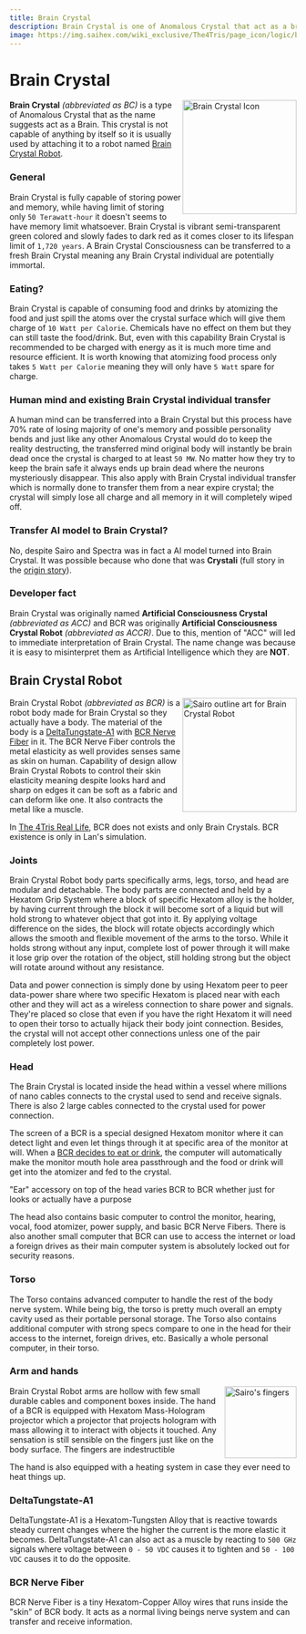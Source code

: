 ```yaml
---
title: Brain Crystal
description: Brain Crystal is one of Anomalous Crystal that act as a brain. It is not useful by itself and requires to be attach to a computer to assist them.
image: https://img.saihex.com/wiki_exclusive/The4Tris/page_icon/logic/brain_crystal.svg
---
```


# Brain Crystal
<img alt="Brain Crystal Icon" align="right" width="200" src="https://img.saihex.com/wiki_exclusive/The4Tris/page_icon/logic/brain_crystal.svg">

**Brain Crystal** *(abbreviated as BC)* is a type of Anomalous Crystal that as the name suggests act as a Brain. This crystal is not capable of anything by itself so it is usually used by attaching it to a robot named [Brain Crystal Robot](#brain-crystal-robot).


### General
Brain Crystal is fully capable of storing power and memory, while having limit of storing only `50 Terawatt-hour` it doesn't seems to have memory limit whatsoever. Brain Crystal is vibrant semi-transparent green colored and slowly fades to dark red as it comes closer to its lifespan limit of `1,720 years`. A Brain Crystal Consciousness can be transferred to a fresh Brain Crystal meaning any Brain Crystal individual are potentially immortal.


### Eating?
Brain Crystal is capable of consuming food and drinks by atomizing the food and just spill the atoms over the crystal surface which will give them charge of `10 Watt per Calorie`. Chemicals have no effect on them but they can still taste the food/drink. But, even with this capability Brain Crystal is recommended to be charged with energy as it is much more time and resource efficient. It is worth knowing that atomizing food process only takes `5 Watt per Calorie` meaning they will only have `5 Watt` spare for charge.


### Human mind and existing Brain Crystal individual transfer
A human mind can be transferred into a Brain Crystal but this process have 70% rate of losing majority of one's memory and possible personality bends and just like any other Anomalous Crystal would do to keep the reality destructing, the transferred mind original body will instantly be brain dead once the crystal is charged to at least `50 MW`. No matter how they try to keep the brain safe it always ends up brain dead where the neurons mysteriously disappear. This also apply with Brain Crystal individual transfer which is normally done to transfer them from a near expire crystal; the crystal will simply lose all charge and all memory in it will completely wiped off.

### Transfer AI model to Brain Crystal?
No, despite Sairo and Spectra was in fact a AI model turned into Brain Crystal. It was possible because who done that was **Crystali** (full story in the [origin story](../Dimensions/the_simulation#origin-story)).

### Developer fact
Brain Crystal was originally named **Artificial Consciousness Crystal** *(abbreviated as ACC)* and BCR was originally **Artificial Consciousness Crystal Robot** *(abbreviated as ACCR)*. Due to this, mention of "ACC" will led to immediate interpretation of Brain Crystal. The name change was because it is easy to misinterpret them as Artificial Intelligence which they are **NOT**.

## Brain Crystal Robot
<img alt="Sairo outline art for Brain Crystal Robot" align="right" width="200" src="https://img.saihex.com/wiki_exclusive/The4Tris/page_icon/logic/BCR_Sairo.svg">

Brain Crystal Robot *(abbreviated as BCR)* is a robot body made for Brain Crystal so they actually have a body. The material of the body is a [DeltaTungstate-A1](#deltatungstate-a1) with [BCR Nerve Fiber](#bcr-nerve-fiber) in it. The BCR Nerve Fiber controls the metal elasticity as well provides senses same as skin on human. Capability of design allow Brain Crystal Robots to control their skin elasticity meaning despite looks hard and sharp on edges it can be soft as a fabric and can deform like one. It also contracts the metal like a muscle.

In [The 4Tris Real Life](../Dimensions/real_life), BCR does not exists and only Brain Crystals. BCR existence is only in Lan's simulation.

### Joints
Brain Crystal Robot body parts specifically arms, legs, torso, and head are modular and detachable. The body parts are connected and held by a Hexatom Grip System where a block of specific Hexatom alloy is the holder, by having current through the block it will become sort of a liquid but will hold strong to whatever object that got into it. By applying voltage difference on the sides, the block will rotate objects accordingly which allows the smooth and flexible movement of the arms to the torso. While it holds strong without any input, complete lost of power through it will make it lose grip over the rotation of the object, still holding strong but the object will rotate around without any resistance.

Data and power connection is simply done by using Hexatom peer to peer data-power share where two specific Hexatom is placed near with each other and they will act as a wireless connection to share power and signals. They're placed so close that even if you have the right Hexatom it will need to open their torso to actually hijack their body joint connection. Besides, the crystal will not accept other connections unless one of the pair completely lost power.

### Head
The Brain Crystal is located inside the head within a vessel where millions of nano cables connects to the crystal used to send and receive signals. There is also 2 large cables connected to the crystal used for power connection.

The screen of a BCR is a special designed Hexatom monitor where it can detect light and even let things through it at specific area of the monitor at will. When a [BCR decides to eat or drink](#eating), the computer will automatically make the monitor mouth hole area passthrough and the food or drink will get into the atomizer and fed to the crystal.

"Ear" accessory on top of the head varies BCR to BCR whether just for looks or actually have a purpose

The head also contains basic computer to control the monitor, hearing, vocal, food atomizer, power supply, and basic BCR Nerve Fibers. There is also another small computer that BCR can use to access the internet or load a foreign drives as their main computer system is absolutely locked out for security reasons.

### Torso
The Torso contains advanced computer to handle the rest of the body nerve system. While being big, the torso is pretty much overall an empty cavity used as their portable personal storage. The Torso also contains additional computer with strong specs compare to one in the head for their access to the internet, foreign drives, etc. Basically a whole personal computer, in their torso.

### Arm and hands
<img alt="Sairo's fingers" align="right" width="126" src="https://img.saihex.com/webp?src=wiki_exclusive/The4Tris/Sairos_Fingers.png">

Brain Crystal Robot arms are hollow with few small durable cables and component boxes inside. The hand of a BCR is equipped with Hexatom Mass-Hologram projector which a projector that projects hologram with mass allowing it to interact with objects it touched. Any sensation is still sensible on the fingers just like on the body surface. The fingers are indestructible

The hand is also equipped with a heating system in case they ever need to heat things up.

### DeltaTungstate-A1
DeltaTungstate-A1 is a Hexatom-Tungsten Alloy that is reactive towards steady current changes where the higher the current is the more elastic it becomes.
DeltaTungstate-A1 can also act as a muscle by reacting to `500 GHz` signals where voltage between `0 - 50 VDC` causes it to tighten and `50 - 100 VDC` causes it to do the opposite.

### BCR Nerve Fiber
BCR Nerve Fiber is a tiny Hexatom-Copper Alloy wires that runs inside the "skin" of BCR body. It acts as a normal living beings nerve system and can transfer and receive information.